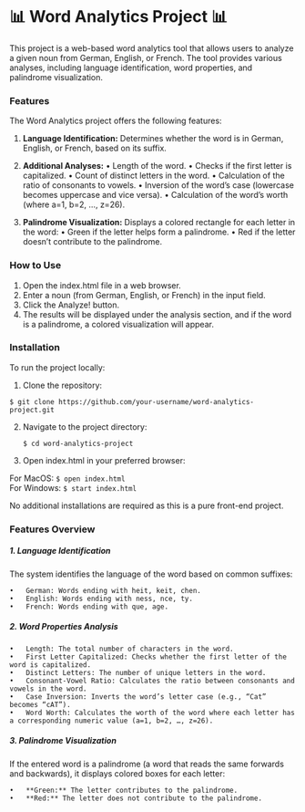 # 📊 Word Analytics Project 📊

This project is a web-based word analytics tool that allows users to analyze a given noun from German, English, or French. The tool provides various analyses, including language identification, word properties, and palindrome visualization.

### Features

The Word Analytics project offers the following features:

1.	**Language Identification:**
   Determines whether the word is in German, English, or French, based on its suffix.

2.	**Additional Analyses:**
	•	Length of the word.
	•	Checks if the first letter is capitalized.
	•	Count of distinct letters in the word.
	•	Calculation of the ratio of consonants to vowels.
	•	Inversion of the word’s case (lowercase becomes uppercase and vice versa).
	•	Calculation of the word’s worth (where a=1, b=2, …, z=26).

3.	**Palindrome Visualization:** Displays a colored rectangle for each letter in the word:
	•	Green if the letter helps form a palindrome.
	•	Red if the letter doesn’t contribute to the palindrome.

### How to Use

1. Open the index.html file in a web browser.
2. Enter a noun (from German, English, or French) in the input field.
3. Click the Analyze! button.
4. The results will be displayed under the analysis section, and if the word is a palindrome, a colored visualization will appear.

### Installation

To run the project locally:

1.	Clone the repository:

   `$ git clone https://github.com/your-username/word-analytics-project.git`


2.	Navigate to the project directory:

    `$ cd word-analytics-project`


3.	Open index.html in your preferred browser:

  For MacOS: `$ open index.html`  
  For Windows: `$ start index.html` 

No additional installations are required as this is a pure front-end project.

### Features Overview

##### 1. Language Identification

The system identifies the language of the word based on common suffixes:

	•	German: Words ending with heit, keit, chen.
	•	English: Words ending with ness, nce, ty.
	•	French: Words ending with que, age.

##### 2. Word Properties Analysis

	•	Length: The total number of characters in the word.
	•	First Letter Capitalized: Checks whether the first letter of the word is capitalized.
	•	Distinct Letters: The number of unique letters in the word.
	•	Consonant-Vowel Ratio: Calculates the ratio between consonants and vowels in the word.
	•	Case Inversion: Inverts the word’s letter case (e.g., “Cat” becomes “cAT”).
	•	Word Worth: Calculates the worth of the word where each letter has a corresponding numeric value (a=1, b=2, …, z=26).

##### 3. Palindrome Visualization

If the entered word is a palindrome (a word that reads the same forwards and backwards), it displays colored boxes for each letter:

	•	**Green:** The letter contributes to the palindrome.
	•	**Red:** The letter does not contribute to the palindrome.


